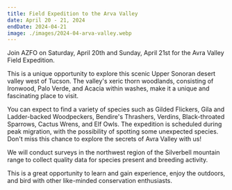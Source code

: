 ```yaml
---
title: Field Expedition to the Arva Valley
date: April 20 - 21, 2024
endDate: 2024-04-21
image: ./images/2024-04-arva-valley.webp
---
```


Join AZFO on Saturday, April 20th and Sunday, April 21st for the Avra Valley Field Expedition.

This is a unique opportunity to explore this scenic Upper Sonoran desert valley west of Tucson. The valley's xeric thorn woodlands, consisting of Ironwood, Palo Verde, and Acacia within washes, make it a unique and fascinating place to visit.

You can expect to find a variety of species such as Gilded Flickers, Gila and Ladder-backed Woodpeckers, Bendire's Thrashers, Verdins, Black-throated Sparrows, Cactus Wrens, and Elf Owls. The expedition is scheduled during peak migration, with the possibility of spotting some unexpected species. Don't miss this chance to explore the secrets of Avra Valley with us!

We will conduct surveys in the northwest region of the Silverbell mountain range to collect quality data for species present and breeding activity.

This is a great opportunity to learn and gain experience, enjoy the outdoors, and bird with other like-minded conservation enthusiasts.
